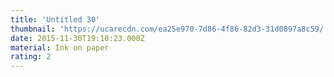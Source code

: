 ```yaml
---
title: 'Untitled 30'
thumbnail: 'https://ucarecdn.com/ea25e970-7d86-4f86-82d3-31d0897a8c59/'
date: 2015-11-30T19:10:23.000Z
material: Ink on paper
rating: 2
---
```

